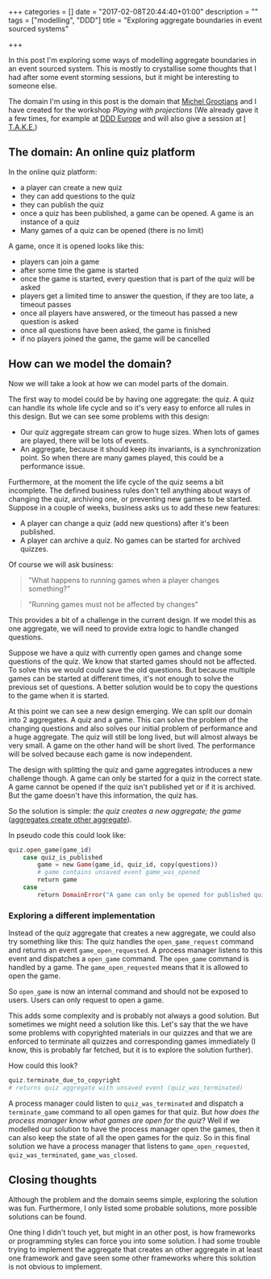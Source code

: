 +++
categories = []
date = "2017-02-08T20:44:40+01:00"
description = ""
tags = ["modelling", "DDD"]
title = "Exploring aggregate boundaries in event sourced systems"

+++

In this post I'm exploring some ways of modelling aggregate boundaries in an event sourced system. This is mostly to crystallise some thoughts that I had after some event storming sessions, but it might be interesting to someone else.

The domain I'm using in this post is the domain that [Michel Grootjans](https://twitter.com/michelgrootjans) and I have created for the workshop *Playing with projections* (We already gave it a few times, for example at [DDD Europe][DDDEU] and will also give a session at [I T.A.K.E.][ITAKE])

## The domain: An online quiz platform

In the online quiz platform:

* a player can create a new quiz
* they can add questions to the quiz
* they can publish the quiz
* once a quiz has been published, a game can be opened. A game is an instance of a quiz
* Many games of a quiz can be opened (there is no limit)

A game, once it is opened looks like this:

* players can join a game
* after some time the game is started
* once the game is started, every question that is part of the quiz will be asked
* players get a limited time to answer the question, if they are too late, a timeout passes
* once all players have answered, or the timeout has passed a new question is asked
* once all questions have been asked, the game is finished
* if no players joined the game, the game will be cancelled

## How can we model the domain?

Now we will take a look at how we can model parts of the domain.

The first way to model could be by having one aggregate: the quiz. A quiz can handle its whole life cycle and so it's very easy to enforce all rules in this design. But we can see some problems with this design:

* Our quiz aggregate stream can grow to huge sizes. When lots of games are played, there will be lots of events.
* An aggregate, because it should keep its invariants, is a synchronization point. So when there are many games played, this could be a performance issue.

Furthermore, at the moment the life cycle of the quiz seems a bit incomplete. The defined business rules don't tell anything about ways of changing the quiz, archiving one, or preventing new games to be started. Suppose in a couple of weeks, business asks us to add these new features:

* A player can change a quiz (add new questions) after it's been published.
* A player can archive a quiz. No games can be started for archived quizzes.

Of course we will ask business: 

> "What happens to running games when a player changes something?"

> "Running games must not be affected by changes"

This provides a bit of a challenge in the current design. If we model this as one aggregate, we will need to provide extra logic to handle changed questions.

Suppose we have a quiz with currently open games and change some questions of the quiz. We know that started games should not be affected. To solve this we would could save the old questions. But because multiple games can be started at different times, it's not enough to solve the previous set of questions. A better solution would be to copy the questions to the game when it is started.

At this point we can see a new design emerging. We can split our domain into 2 aggregates. A quiz and a game.
This can solve the problem of the changing questions and also solves our initial problem of performance and a huge aggregate. The quiz will still be long lived, but will almost always be very small. A game on the other hand will be short lived. The performance will be solved because each game is now independent.

The design with splitting the quiz and game aggregates introduces a new challenge though. A game can only be started for a quiz in the correct state. A game cannot be opened if the quiz isn't published yet or if it is archived. But the game doesn't have this information, the quiz has.

So the solution is simple: *the quiz creates a new aggregate; the game* ([aggregates create other aggregate][2]).

In pseudo code this could look like:

```elixir
quiz.open_game(game_id)
    case quiz_is_published
        game = new Game(game_id, quiz_id, copy(questions))
        # game contains unsaved event game_was_opened
        return game
    case _
        return DomainError("A game can only be opened for published quizzes")
```

### Exploring a different implementation

Instead of the quiz aggregate that creates a new aggregate, we could also try something like this: The quiz handles the `open_game_request` command and returns an event `game_open_requested`. A process manager listens to this event and dispatches a `open_game` command. The `open_game` command is handled by a game. The `game_open_requested` means that it is allowed to open the game.

So `open_game` is now an internal command and should not be exposed to users. Users can only request to open a game.

This adds some complexity and is probably not always a good solution. But sometimes we might need a solution like this. Let's say that the we have some problems with copyrighted materials in our quizzes and that we are enforced to terminate all quizzes and corresponding games immediately (I know, this is probably far fetched, but it is to explore the solution further).

How could this look?

```elixir
quiz.terminate_due_to_copyright
# returns quiz aggregate with unsaved event (quiz_was_terminated)
```

A process manager could listen to `quiz_was_terminated` and dispatch a `terminate_game` command to all open games for that quiz. But *how does the process manager know what games are open for the quiz*? Well if we modelled our solution to have the process manager open the games, then it can also keep the state of all the open games for the quiz. So in this final solution we have a process manager that listens to `game_open_requested`, `quiz_was_terminated`, `game_was_closed`.

## Closing thoughts

Although the problem and the domain seems simple, exploring the solution was fun. Furthermore, I only listed some probable solutions, more possible solutions can be found.

One thing I didn't touch yet, but might in an other post, is how frameworks or programming styles can force you into some solution. I had some trouble trying to implement the aggregate that creates an other aggregate in at least one framework and gave seen some other frameworks where this solution is not obvious to implement.



[DDDEU]: https://dddeurope.com/2017/speakers/thomas-coopman/#handson
[2]: https://groups.google.com/forum/#!searchin/dddcqrs/aggregate$20instance|sort:relevance/dddcqrs/B6kxs7FK8_I/F_xcEdkOnHwJ
[ITAKE]: http://itakeunconf.com/
